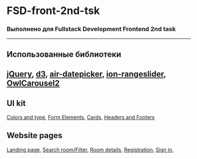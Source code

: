 # FSD-front-2nd-tsk
### Выполнено для Fullstack Development Frontend 2nd task
---
## Использованные библиотеки
[jQuery](https://github.com/jquery/jquery),
[d3](https://github.com/d3/d3),
[air-datepicker](https://github.com/t1m0n/air-datepicker),
[ion-rangeslider](https://github.com/IonDen/ion.rangeSlider),
[OwlCarousel2](https://github.com/OwlCarousel2/OwlCarousel2)
---
## UI kit
[Colors and type](https://wisestkaa.github.io/FSD-front-2nd-tsk/colors-and-type.html),
[Form Elements](https://wisestkaa.github.io/FSD-front-2nd-tsk/form-elements.html),
[Cards](https://wisestkaa.github.io/FSD-front-2nd-tsk/cards.html),
[Headers and Footers](https://wisestkaa.github.io/FSD-front-2nd-tsk/headers-and-footers.html)

## Website pages
[Landing page](https://wisestkaa.github.io/FSD-front-2nd-tsk/landing.html),
[Search room/Filter](https://wisestkaa.github.io/FSD-front-2nd-tsk/search-room.html),
[Room details](https://wisestkaa.github.io/FSD-front-2nd-tsk/room-details.html),
[Registration](https://wisestkaa.github.io/FSD-front-2nd-tsk/registration.html),
[Sign in](https://wisestkaa.github.io/FSD-front-2nd-tsk/sign-in.html),

